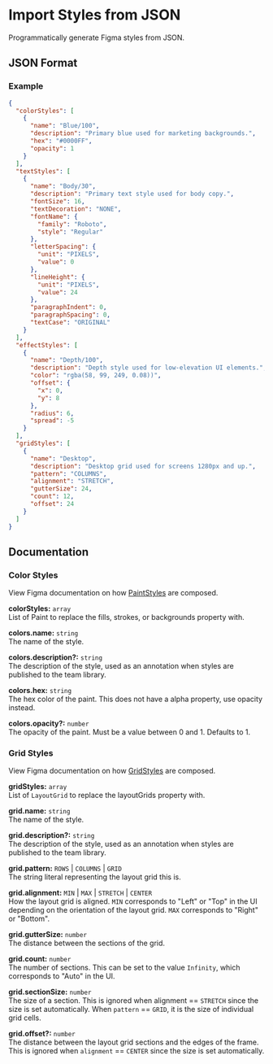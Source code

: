 # Import Styles from JSON

Programmatically generate Figma styles from JSON.

## JSON Format

### Example

```json
{
  "colorStyles": [
    {
      "name": "Blue/100",
      "description": "Primary blue used for marketing backgrounds.",
      "hex": "#0000FF",
      "opacity": 1
    }
  ],
  "textStyles": [
    {
      "name": "Body/30",
      "description": "Primary text style used for body copy.",
      "fontSize": 16,
      "textDecoration": "NONE",
      "fontName": {
        "family": "Roboto",
        "style": "Regular"
      },
      "letterSpacing": {
        "unit": "PIXELS",
        "value": 0
      },
      "lineHeight": {
        "unit": "PIXELS",
        "value": 24
      },
      "paragraphIndent": 0,
      "paragraphSpacing": 0,
      "textCase": "ORIGINAL"
    }
  ],
  "effectStyles": [
    {
      "name": "Depth/100",
      "description": "Depth style used for low-elevation UI elements.",
      "color": "rgba(58, 99, 249, 0.08))",
      "offset": {
        "x": 0,
        "y": 8
      },
      "radius": 6,
      "spread": -5
    }
  ],
  "gridStyles": [
    {
      "name": "Desktop",
      "description": "Desktop grid used for screens 1280px and up.",
      "pattern": "COLUMNS",
      "alignment": "STRETCH",
      "gutterSize": 24,
      "count": 12,
      "offset": 24
    }
  ]
}
```

## Documentation

### Color Styles

View Figma documentation on how [PaintStyles](https://www.figma.com/plugin-docs/api/PaintStyle/) are composed.

**colorStyles:** `array`\
List of Paint to replace the fills, strokes, or backgrounds property with.

**colors.name:** `string`\
The name of the style.

**colors.description?:** `string`\
The description of the style, used as an annotation when styles are published to the team library.

**colors.hex:** `string`\
The hex color of the paint. This does not have a alpha property, use opacity instead.

**colors.opacity?:** `number`\
The opacity of the paint. Must be a value between 0 and 1. Defaults to 1.

### Grid Styles

View Figma documentation on how [GridStyles](https://www.figma.com/plugin-docs/api/GridStyle/) are composed.

**gridStyles:** `array`\
List of `LayoutGrid` to replace the layoutGrids property with.

**grid.name:** `string`\
The name of the style.

**grid.description?:** `string`\
The description of the style, used as an annotation when styles are published to the team library.

**grid.pattern:** `ROWS` | `COLUMNS` | `GRID`\
The string literal representing the layout grid this is.

**grid.alignment:** `MIN` | `MAX` | `STRETCH` | `CENTER`\
How the layout grid is aligned. `MIN` corresponds to "Left" or "Top" in the UI depending on the orientation of the layout grid. `MAX` corresponds to "Right" or "Bottom".

**grid.gutterSize:** `number`\
The distance between the sections of the grid.

**grid.count:** `number`\
The number of sections. This can be set to the value `Infinity`, which corresponds to "Auto" in the UI.

**grid.sectionSize:** `number`\
The size of a section. This is ignored when alignment == `STRETCH` since the size is set automatically. When `pattern` == `GRID`, it is the size of individual grid cells.

**grid.offset?:** `number`\
The distance between the layout grid sections and the edges of the frame. This is ignored when `alignment` == `CENTER` since the size is set automatically.
